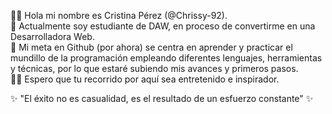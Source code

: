 👋🏻 Hola mi nombre es Cristina Pérez (@Chrissy-92). <br>
🌱 Actualmente soy estudiante de DAW, en proceso de convertirme en una Desarrolladora Web. <br>
🎯 Mi meta en Github (por ahora) se centra en aprender y practicar el mundillo de la programación empleando diferentes lenguajes,
herramientas y técnicas, por lo que estaré subiendo mis avances y primeros pasos. <br>
✍🏻 Espero que tu recorrido por aquí sea entretenido e inspirador. <br>

✨ "El éxito no es casualidad, es el resultado de un esfuerzo constante" ✨


<!---
Chrissy-92/Chrissy-92 is a ✨ special ✨ repository because its `README.md` (this file) appears on your GitHub profile.
You can click the Preview link to take a look at your changes.
--->
